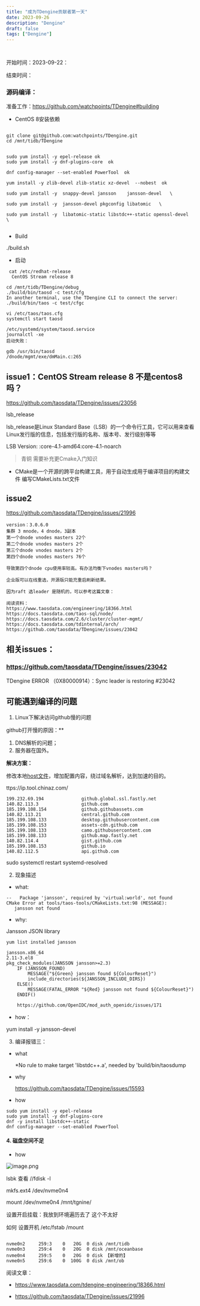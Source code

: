 ```yaml
---
title: "成为TDengine贡献者第一天"
date: 2023-09-26
description: "Dengine"
draft: false
tags: ["Dengine"]
---
```




~~~~


~~~~



开始时间：2023-09-22：

结束时间：





### 源码编译：

准备工作：https://github.com/watchpoints/TDengine#building

- CentOS 8安装依赖

~~~

git clone git@github.com:watchpoints/TDengine.git
cd /mnt/tidb/TDengine


sudo yum install -y epel-release ok
sudo yum install -y dnf-plugins-core  ok

dnf config-manager --set-enabled PowerTool  ok

yum install -y zlib-devel zlib-static xz-devel  --nobest  ok
 
sudo yum install -y  snappy-devel jansson    jansson-devel   \

sudo yum install -y  jansson-devel pkgconfig libatomic   \

sudo yum install -y  libatomic-static libstdc++-static openssl-devel   \


~~~

- Build 

./build.sh

- 启动

~~~
 cat /etc/redhat-release
  CentOS Stream release 8

cd /mnt/tidb/TDengine/debug
./build/bin/taosd -c test/cfg
In another terminal, use the TDengine CLI to connect the server:
./build/bin/taos -c test/cfgc

vi /etc/taos/taos.cfg
systemctl start taosd

/etc/systemd/system/taosd.service
journalctl -xe
启动失败：

gdb /usr/bin/taosd
/dnode/mgmt/exe/dmMain.c:265

~~~



## issue1：CentOS Stream release 8 不是centos8吗？

https://github.com/taosdata/TDengine/issues/23056

 lsb_release

lsb_release是Linux Standard Base（LSB）的一个命令行工具，它可以用来查看Linux发行版的信息，包括发行版的名称、版本号、发行级别等等

LSB Version:    :core-4.1-amd64:core-4.1-noarch

>  青铜 需要补充更Cmake入门知识



- CMake是一个开源的跨平台构建工具，用于自动生成用于编译项目的构建文件 编写CMakeLists.txt文件





## issue2

https://github.com/taosdata/TDengine/issues/21996



~~~
version：3.0.6.0
集群 3 mnode，4 dnode，3副本
第一个dnode vnodes masters 22个
第二个dnode vnodes masters 2个
第三个dnode vnodes masters 2个
第四个dnode vnodes masters 76个

导致第四个dnode cpu使用率较高。有办法均衡下vnodes masters吗？

企业版可以在线重选，开源版只能充重启刷新结果。

因为raft 选leader 是随机的，可以参考这篇文章：

阅读资料：
https://www.taosdata.com/engineering/18366.html
https://docs.taosdata.com/taos-sql/node/
https://docs.taosdata.com/2.6/cluster/cluster-mgmt/
https://docs.taosdata.com/tdinternal/arch/
https://github.com/taosdata/TDengine/issues/23042
~~~



## 相关issues：



### https://github.com/taosdata/TDengine/issues/23042

 TDengine ERROR （0X80000914）：Sync leader is restoring #23042





## 可能遇到编译的问题

1. Linux下解决访问github慢的问题



github打开慢的原因：**

1. DNS解析的问题；
2. 服务器在国外。

**解决方案：**

修改本地[host文件](https://so.csdn.net/so/search?q=host文件&spm=1001.2101.3001.7020)，增加配置内容，绕过域名解析，达到加速的目的。

ttps://ip.tool.chinaz.com/

~~~
199.232.69.194              github.global.ssl.fastly.net
140.82.113.3                github.com
185.199.108.154             github.githubassets.com
140.82.113.21               central.github.com
185.199.108.133             desktop.githubusercontent.com
185.199.108.153             assets-cdn.github.com
185.199.108.133             camo.githubusercontent.com
185.199.108.133             github.map.fastly.net
140.82.114.4                gist.github.com
185.199.108.153             github.io
140.82.112.5                api.github.com 

~~~

sudo systemctl restart systemd-resolved





2. 现象描述

- what:

~~~
--   Package 'jansson', required by 'virtual:world', not found
CMake Error at tools/taos-tools/CMakeLists.txt:98 (MESSAGE):
   jansson not found
~~~



- why:



Jansson JSON library


    yum list installed jansson
    
    jansson.x86_64                                                        2.11-3.el8                                                                                    
    pkg_check_modules(JANSSON jansson>=2.3)
        IF (JANSSON_FOUND)
            MESSAGE("${Green} jansson found ${ColourReset}")
            include_directories(${JANSSON_INCLUDE_DIRS})
        ELSE()
            MESSAGE(FATAL_ERROR "${Red} jansson not found ${ColourReset}")
        ENDIF()
        
        https://github.com/OpenIDC/mod_auth_openidc/issues/171

- how：

 yum install -y  jansson-devel 



3. 编译报错三：

- what

  *No rule to make target 'libstdc++.a', needed by 'build/bin/taosdump

- why

  https://github.com/taosdata/TDengine/issues/15593

- how

~~~
sudo yum install -y epel-release
sudo yum install -y dnf-plugins-core
dnf -y install libstdc++-static
dnf config-manager --set-enabled PowerTool
~~~



#### 4. 磁盘空间不足





- how



![image.png](https://s2.loli.net/2023/09/26/AlNUQ97b1XinyaE.png)



  lsbk 查看 //fdisk -l

mkfs.ext4 /dev/nvme0n4

mount /dev/nvme0n4 /mnt/tgnine/



设置开启挂载：我放到环境遍历去了 这个不太好

如何 设置开机 /etc/fstab /mount

~~~

nvme0n2     259:3    0   20G  0 disk /mnt/tidb
nvme0n3     259:4    0   20G  0 disk /mnt/oceanbase
nvme0n4     259:5    0   20G  0 disk 【新增的】
nvme0n5     259:6    0  100G  0 disk /mnt/ob

~~~







阅读文章：

- https://www.taosdata.com/tdengine-engineering/18366.html

- https://github.com/taosdata/TDengine/issues/21996



